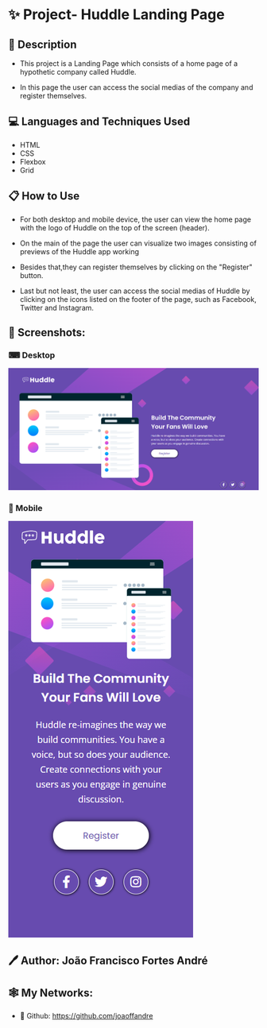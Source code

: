 # ✨ Project- Huddle Landing Page

## 📕 Description

- This project is a Landing Page which consists of a home page of a hypothetic company called Huddle.

- In this page the user can access the social medias of the company and register themselves.

## 💻 Languages and Techniques Used

- HTML
- CSS
- Flexbox
- Grid 

## 📋 How to Use

- For both desktop and mobile device, the user can view the home page with the logo of Huddle on the top of the screen (header).

- On the main of the page the user can visualize two images consisting of previews of the Huddle app working

- Besides that,they can register themselves by clicking on the "Register" button.

- Last but not least, the user can access the social medias of Huddle by clicking on the icons listed on the footer of the page, such as Facebook, Twitter and Instagram.

## 📸 Screenshots:

### ⌨ Desktop

[<img src="./src/images/Screenshots/Desktop.png">](/)

### 📱 Mobile

[<img src="./src/images/Screenshots/Mobile.png">](/)

## 🖊 Author: João Francisco Fortes André

## 🕸 My Networks:

- 🐙 Github: https://github.com/joaoffandre